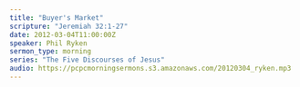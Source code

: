 ```yaml
---
title: "Buyer's Market"
scripture: "Jeremiah 32:1-27"
date: 2012-03-04T11:00:00Z
speaker: Phil Ryken
sermon_type: morning
series: "The Five Discourses of Jesus"
audio: https://pcpcmorningsermons.s3.amazonaws.com/20120304_ryken.mp3 
---
```



